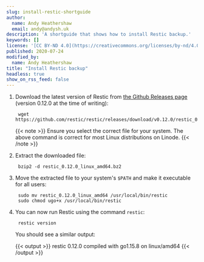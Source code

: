 ```yaml
---
slug: install-restic-shortguide
author:
  name: Andy Heathershaw
  email: andy@andysh.uk
description: 'A shortguide that shows how to install Restic backup.'
keywords: []
license: '[CC BY-ND 4.0](https://creativecommons.org/licenses/by-nd/4.0)'
published: 2020-07-24
modified_by:
  name: Andy Heathershaw
title: "Install Restic backup"
headless: true
show_on_rss_feed: false
---
```


1. Download the latest version of Restic from [the Github Releases page](https://github.com/restic/restic/releases) (version 0.12.0 at the time of writing):

        wget https://github.com/restic/restic/releases/download/v0.12.0/restic_0.12.0_linux_amd64.bz2

    {{< note >}}
Ensure you select the correct file for your system. The above command is correct for most Linux distributions on Linode.
{{< /note >}}

1. Extract the downloaded file:

        bzip2 -d restic_0.12.0_linux_amd64.bz2

1. Move the extracted file to your system's `$PATH` and make it executable for all users:

        sudo mv restic_0.12.0_linux_amd64 /usr/local/bin/restic
        sudo chmod ugo+x /usr/local/bin/restic

1. You can now run Restic using the command `restic`:

        restic version

    You should see a similar output:

    {{< output >}}
restic 0.12.0 compiled with go1.15.8 on linux/amd64
{{< /output >}}